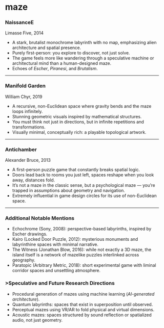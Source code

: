 
# maze

### NaissanceE
Limasse Five, 2014
- A stark, brutalist monochrome labyrinth with no map, emphasizing alien architecture and spatial presence.
- Purely first-person: you explore to discover, not just solve.
- The game feels more like wandering through a speculative machine or architectural mind than a human-designed maze.
- Echoes of _Escher_, _Piranesi_, and _Brutalism_.
---
### Manifold Garden
William Chyr, 2019
- A recursive, non-Euclidean space where gravity bends and the maze loops infinitely.
- Stunning geometric visuals inspired by mathematical structures.
- You must think not just in directions, but in infinite repetitions and transformations.
- Visually minimal, conceptually rich: a playable topological artwork.
---
### Antichamber
Alexander Bruce, 2013
- A first-person puzzle game that constantly breaks spatial logic.
- Doors lead back to rooms you just left, spaces reshape when you look away, distances fold.
- It’s not a maze in the classic sense, but a psychological maze — you’re trapped in assumptions about geometry and navigation.
- Extremely influential in game design circles for its use of non-Euclidean space.
---
### Additional Notable Mentions
- Echochrome (Sony, 2008): perspective-based labyrinths, inspired by Escher drawings.
- Kairo (Locked Door Puzzle, 2012): mysterious monuments and labyrinthine spaces with minimal narrative.
- The Witness (Jonathan Blow, 2016): while not exactly a 3D maze, the island itself is a network of mazelike puzzles interlinked across geography.
- Paratopic (Arbitrary Metric, 2018): short experimental game with liminal corridor spaces and unsettling atmosphere.

### >Speculative and Future Research Directions

- Procedural generation of mazes using machine learning (_AI-generated architecture_).
- Quantum labyrinths: spaces that exist in superposition until observed.
- Perceptual mazes using VR/AR to fold physical and virtual dimensions.
- Acoustic mazes: spaces structured by sound reflection or spatialized audio, not just geometry.
    